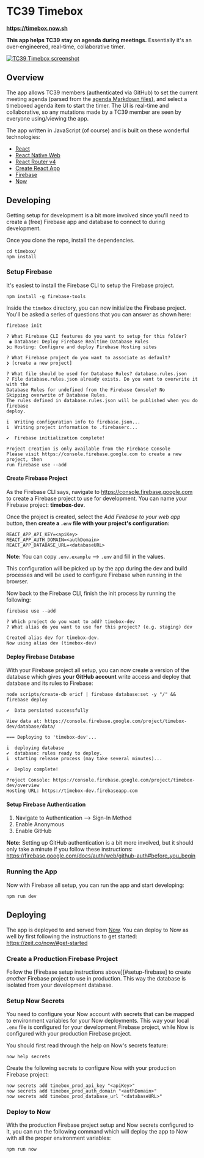 TC39 Timebox
============

**<https://timebox.now.sh>**

**This app helps TC39 stay on agenda during meetings.** Essentially it's an over-engineered, real-time, collaborative timer.

[![TC39 Timebox screenshot](https://cloud.githubusercontent.com/assets/29096/19759322/7b442876-9bfa-11e6-8928-a07afcb884ef.png)](https://timebox.now.sh)

## Overview

The app allows TC39 members (authenticated via GitHub) to set the current meeting agenda (parsed from the [agenda Markdown files](https://github.com/tc39/agendas)), and select a timeboxed agenda item to start the timer. The UI is real-time and collaborative, so any mutations made by a TC39 member are seen by everyone using/viewing the app.

The app written in JavaScript (of course) and is built on these wonderful technologies:

- [React](https://facebook.github.io/react/)
- [React Native Web](https://github.com/necolas/react-native-web)
- [React Router v4](https://react-router.now.sh)
- [Create React App](https://github.com/facebookincubator/create-react-app)
- [Firebase](https://firebase.google.com)
- [Now](https://zeit.co/now/)

## Developing

Getting setup for development is a bit more involved since you'll need to create a (free) Firebase app and database to connect to during development.

Once you clone the repo, install the dependencies.

```
cd timebox/
npm install
```

### Setup Firebase

It's easiest to install the Firebase CLI to setup the Firebase project.

```
npm install -g firebase-tools
```

Inside the `timebox` directory, you can now initialize the Firebase project. You'll be asked a series of questions that you can answer as shown here:

```
firebase init

? What Firebase CLI features do you want to setup for this folder?
 ◉ Database: Deploy Firebase Realtime Database Rules
❯◯ Hosting: Configure and deploy Firebase Hosting sites

? What Firebase project do you want to associate as default?
❯ [create a new project]

? What file should be used for Database Rules? database.rules.json
? File database.rules.json already exists. Do you want to overwrite it with the
Database Rules for undefined from the Firebase Console? No
Skipping overwrite of Database Rules.
The rules defined in database.rules.json will be published when you do firebase
deploy.

i  Writing configuration info to firebase.json...
i  Writing project information to .firebaserc...

✔  Firebase initialization complete!

Project creation is only available from the Firebase Console
Please visit https://console.firebase.google.com to create a new project, then
run firebase use --add
```

#### Create Firebase Project

As the Firebase CLI says, navigate to <https://console.firebase.google.com> to create a Firebase project to use for development. You can name your Firebase project: __timebox-dev__.

Once the project is created, select the _Add Firebase to your web app_ button, then __create a `.env` file with your project's configuration:__

```
REACT_APP_API_KEY=<apiKey>
REACT_APP_AUTH_DOMAIN=<authDomain>
REACT_APP_DATABASE_URL=<databaseURL>
```

**Note:** You can copy `.env.example` --> `.env` and fill in the values.

This configuration will be picked up by the app during the dev and build processes and will be used to configure Firebase when running in the browser.

Now back to the Firebase CLI, finish the init process by running the following:

```
firebase use --add

? Which project do you want to add? timebox-dev
? What alias do you want to use for this project? (e.g. staging) dev

Created alias dev for timebox-dev.
Now using alias dev (timebox-dev)
```

#### Deploy Firebase Database

With your Firebase project all setup, you can now create a version of the database which gives __your GitHub account__ write access and deploy that database and its rules to Firebase:

```
node scripts/create-db ericf | firebase database:set -y "/" && firebase deploy

✔  Data persisted successfully

View data at: https://console.firebase.google.com/project/timebox-dev/database/data/

=== Deploying to 'timebox-dev'...

i  deploying database
✔  database: rules ready to deploy.
i  starting release process (may take several minutes)...

✔  Deploy complete!

Project Console: https://console.firebase.google.com/project/timebox-dev/overview
Hosting URL: https://timebox-dev.firebaseapp.com
```

#### Setup Firebase Authentication

1. Navigate to Authentication --> Sign-In Method
2. Enable Anonymous
3. Enable GitHub

**Note:** Setting up GitHub authentication is a bit more involved, but it should only take a minute if you follow these instructions: <https://firebase.google.com/docs/auth/web/github-auth#before_you_begin>

### Running the App

Now with Firebase all setup, you can run the app and start developing:

```
npm run dev
```

## Deploying

The app is deployed to and served from [Now](https://zeit.co/now/). You can deploy to Now as well by first following the instructions to get started: <https://zeit.co/now/#get-started>

### Create a Production Firebase Project

Follow the [Firebase setup instructions above][#setup-firebase] to create _another_ Firebase project to use in production. This way the database is isolated from your development database.

### Setup Now Secrets

You need to configure your Now account with secrets that can be mapped to environment variables for your Now deployments. This way your local `.env` file is configured for your development Firebase project, while Now is configured with your production Firebase project.

You should first read through the help on Now's secrets feature:

```
now help secrets
```

Create the following secrets to configure Now with your production Firebase project:

```
now secrets add timebox_prod_api_key "<apiKey>"
now secrets add timebox_prod_auth_domain "<authDomain>"
now secrets add timebox_prod_database_url "<databaseURL>"
```

### Deploy to Now

With the production Firebase project setup and Now secrets configured to it, you can run the following command which will deploy the app to Now with all the proper environment variables:

```
npm run now
```
